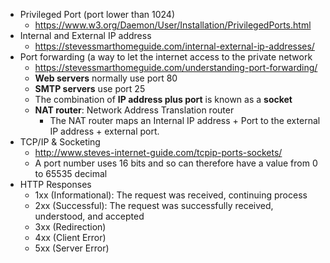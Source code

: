 - Privileged Port (port lower than 1024)
	- https://www.w3.org/Daemon/User/Installation/PrivilegedPorts.html
- Internal and External IP address
	- https://stevessmarthomeguide.com/internal-external-ip-addresses/
- Port forwarding (a way to let the internet access to the private network
	- https://stevessmarthomeguide.com/understanding-port-forwarding/
	- **Web servers** normally use port 80
	- **SMTP servers** use port 25
	- The combination of **IP address plus port** is known as a **socket**
	- **NAT router**: Network Address Translation router
		- The NAT router maps an Internal IP address + Port to the external IP address + external port.
- TCP/IP & Socketing
	- http://www.steves-internet-guide.com/tcpip-ports-sockets/
	- A port number uses 16 bits and so can therefore have a value from 0 to 65535 decimal
- HTTP Responses
	- 1xx (Informational): The request was received, continuing process
	- 2xx (Successful): The request was successfully received, understood, and accepted
	- 3xx (Redirection)
	- 4xx (Client Error)
	- 5xx (Server Error)
